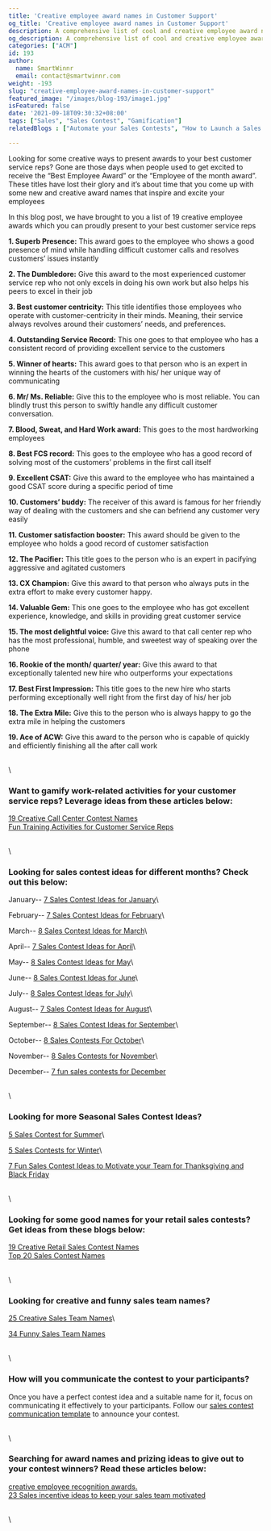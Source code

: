 ```yaml
---
title: 'Creative employee award names in Customer Support'
og_title: 'Creative employee award names in Customer Support'
description: A comprehensive list of cool and creative employee award names for the customer service employees
og_description: A comprehensive list of cool and creative employee award names for the customer service employees
categories: ["ACM"]
id: 193
author:
  name: SmartWinnr
  email: contact@smartwinnr.com
weight: -193
slug: "creative-employee-award-names-in-customer-support"
featured_image: "/images/blog-193/image1.jpg"
isFeatured: false
date: '2021-09-18T09:30:32+08:00'
tags: ["Sales", "Sales Contest", "Gamification"]  
relatedBlogs : ["Automate your Sales Contests", "How to Launch a Sales Contest", "25 Creative Sales Team Names", "Sales Contest Communication Template", "Top 20 Sales Contest Names", "23 Sales incentive ideas to keep your sales team motivated"]

---
```


Looking for some creative ways to present awards to your best customer service reps? Gone are those days when people used to get excited to receive the “Best Employee Award” or the “Employee of the month award”. These titles have lost their glory and it’s about time that you come up with some new and creative award names that inspire and excite your employees

In this blog post, we have brought to you a list of 19 creative employee awards which you can proudly present to your best customer service reps

**1. Superb Presence:** This award goes to the employee who shows a good presence of mind while handling difficult customer calls and resolves customers’ issues instantly

**2. The Dumbledore:** Give this award to the most experienced customer service rep who not only excels in doing his own work but also helps his peers to excel in their job

**3. Best customer centricity:** This title identifies those employees who operate with customer-centricity in their minds. Meaning, their service always revolves around their customers’ needs, and preferences.

**4. Outstanding Service Record:** This one goes to that employee who has a consistent record of providing excellent service to the customers

**5. Winner of hearts:** This award goes to that person who is an expert in winning the hearts of the customers with his/ her unique way of communicating

**6. Mr/ Ms. Reliable:** Give this to the employee who is most reliable. You can blindly trust this person to swiftly handle any difficult customer conversation.

**7. Blood, Sweat, and Hard Work award:** This goes to the most hardworking employees

**8. Best FCS record:** This goes to the employee who has a good record of solving most of the customers’ problems in the first call itself

**9. Excellent CSAT:** Give this award to the employee who has maintained a good CSAT score during a specific period of time

**10. Customers’ buddy:** The receiver of this award is famous for her friendly way of dealing with the customers and she can befriend any customer very easily

**11. Customer satisfaction booster:** This award should be given to the employee who holds a good record of customer satisfaction

**12. The Pacifier:** This title goes to the person who is an expert in pacifying aggressive and agitated customers

**13. CX Champion:** Give this award to that person who always puts in the extra effort to make every customer happy.

**14. Valuable Gem:** This one goes to the employee who has got excellent experience, knowledge, and skills in providing great customer service

**15. The most delightful voice:** Give this award to that call center rep who has the most professional, humble, and sweetest way of speaking over the phone

**16. Rookie of the month/ quarter/ year:** Give this award to that exceptionally talented new hire who outperforms your expectations

**17. Best First Impression:** This title goes to the new hire who starts performing exceptionally well right from the first day of his/ her job

**18. The Extra Mile:** Give this to the person who is always happy to go the extra mile in helping the customers

**19. Ace of ACW:** Give this award to the person who is capable of quickly and efficiently finishing all the after call work

\
\

### Want to gamify work-related activities for your customer service reps? Leverage ideas from these articles below:

[19 Creative Call Center Contest Names](https://smartwinnr.com/post/19-creative-call-center-contest-names/)\
[Fun Training Activities for Customer Service Reps](https://smartwinnr.com/post/fun-training-activities-for-customer-service-reps/)

\
\


### Looking for sales contest ideas for different months? Check out this below:

January-- [7 Sales Contest Ideas for January](https://www.smartwinnr.com/post/7-sales-contest-ideas-for-january/)\

February-- [7 Sales Contest Ideas for February](https://www.smartwinnr.com/post/7-sales-contest-ideas-for-february/)\

March-- [8 Sales Contest Ideas for March](https://www.smartwinnr.com/post/8-sales-contest-ideas-for-march/)\

April-- [7 Sales Contest Ideas for April](https://www.smartwinnr.com/post/7-sales-contest-ideas-for-april/)\

May-- [8 Sales Contest Ideas for May](https://www.smartwinnr.com/post/8-sales-contest-ideas-for-may/)\ 

June-- [8 Sales Contest Ideas for June](https://www.smartwinnr.com/post/8-sales-contest-ideas-for-june/)\

July-- [8 Sales Contest Ideas for July](https://www.smartwinnr.com/post/8-sales-contest-ideas-for-july-2023/)\

August-- [7 Sales Contest Ideas for August](https://www.smartwinnr.com/post/7-sales-contest-ideas-for-august/)\

September-- [8 Sales Contest Ideas for September](https://www.smartwinnr.com/post/8-sales-contest-ideas-for-september/)\

October-- [8 Sales Contests For October](https://smartwinnr.com/post/8-sales-contests-for-october/)\

November-- [8 Sales Contests for November](https://smartwinnr.com/post/8-sales-contests-for-november/)\

December-- [7 fun sales contests for December](https://smartwinnr.com/post/7-fun-sales-contests-for-december/)

\
\

### Looking for more Seasonal Sales Contest Ideas?

[5 Sales Contest for Summer](https://smartwinnr.com/post/5-sales-contest-for-summer/)\

[5 Sales Contests for Winter](https://smartwinnr.com/post/sales-contests-for-winter/)\

[7 Fun Sales Contest Ideas to Motivate your Team for Thanksgiving and Black Friday](https://www.smartwinnr.com/post/7-fun-sales-contest-ideas-to-motivate-your-team-for-thanksgiving-and-black-friday/)

\
\

### Looking for some good names for your retail sales contests? Get ideas from these blogs below:

[19 Creative Retail Sales Contest Names](https://www.smartwinnr.com/post/19-creative-retail-sales-contest-names/)\
[Top 20 Sales Contest Names](https://www.smartwinnr.com/post/top-20-sales-contest-names/)

\
\



### Looking for creative and funny sales team names?

[25 Creative Sales Team Names](https://www.smartwinnr.com/post/25-creative-sales-team-names/)\

[34 Funny Sales Team Names](https://www.smartwinnr.com/post/funny-sales-team-names/)

\
\

### How will you communicate the contest to your participants?

Once you have a perfect contest idea and a suitable name for it, focus on communicating it effectively to your participants. Follow our [sales contest communication template](https://www.smartwinnr.com/post/sales-contest-communication-template/) to announce your contest.

\
\

### Searching for award names and prizing ideas to give out to your contest winners? Read these articles below:

[creative employee recognition awards.](https://www.smartwinnr.com/post/creative-employee-recognition-award-names/)\
[23 Sales incentive ideas to keep your sales team motivated](https://www.smartwinnr.com/post/sales-incentive-ideas-to-keep-your-sales-team-motivated/)

\
\